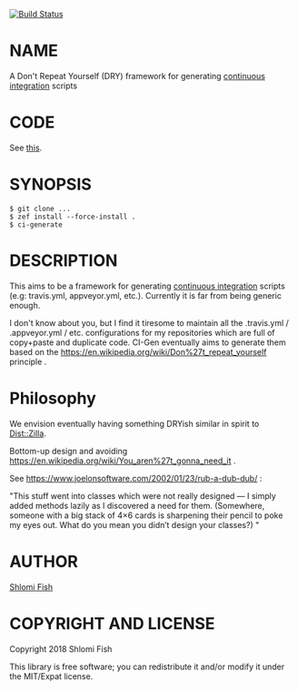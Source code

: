 [![Build Status](https://travis-ci.org/shlomif/ci-gen-framework.svg?branch=master)](https://travis-ci.org/shlomif/ci-gen-framework)

NAME
====

A Don't Repeat Yourself (DRY) framework for generating [continuous integration](https://en.wikipedia.org/wiki/Continuous_integration) scripts

CODE
====

See [this](./perl6-CI-Gen/).

SYNOPSIS
========

    $ git clone ...
    $ zef install --force-install .
    $ ci-generate

DESCRIPTION
===========

This aims to be a framework for generating [continuous integration](https://en.wikipedia.org/wiki/Continuous_integration) scripts (e.g: travis.yml, appveyor.yml, etc.).  Currently it is far from being generic enough.

I don't know about you, but I find it tiresome to maintain all the .travis.yml / .appveyor.yml / etc. configurations for my repositories which are full of copy+paste and duplicate code. CI-Gen eventually aims to generate them based on the https://en.wikipedia.org/wiki/Don%27t_repeat_yourself principle .

Philosophy
==========

We envision eventually having something DRYish similar in spirit to [Dist::Zilla](http://dzil.org/).

Bottom-up design and avoiding https://en.wikipedia.org/wiki/You_aren%27t_gonna_need_it .

See https://www.joelonsoftware.com/2002/01/23/rub-a-dub-dub/ :

"This stuff went into classes which were not really designed — I simply added methods lazily as I discovered a need for them. (Somewhere, someone with a big stack of 4×6 cards is sharpening their pencil to poke my eyes out. What do you mean you didn’t design your classes?) "

AUTHOR
======

[Shlomi Fish](http://www.shlomifish.org/)

COPYRIGHT AND LICENSE
=====================

Copyright 2018 Shlomi Fish

This library is free software; you can redistribute it and/or modify it under the MIT/Expat license.
